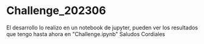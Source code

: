 # Challenge_202306
El desarrollo lo realizo en un notebook de jupyter, pueden ver los resultados que tengo hasta ahora en "Challenge.ipynb"
Saludos Cordiales

